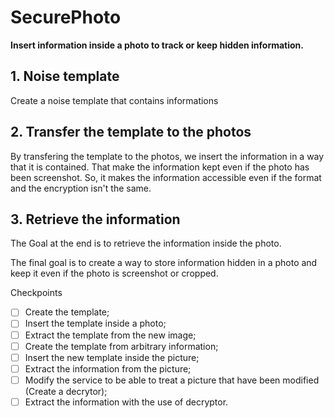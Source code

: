 # SecurePhoto
**Insert information inside a photo to track or keep hidden information.**

## 1. Noise template
Create a noise template that contains informations

## 2. Transfer the template to the photos
By transfering the template to the photos, we insert the information in a way that it is contained. That make the information kept even if the photo has been screenshot. So, it makes the information accessible even if the format and the encryption isn't the same.

## 3. Retrieve the information
The Goal at the end is to retrieve the information inside the photo.

The final goal is to create a way to store information hidden in a photo and keep it even if the photo is screenshot or cropped.

Checkpoints
- [ ] Create the template;
- [ ] Insert the template inside a photo;
- [ ] Extract the template from the new image;
- [ ] Create the template from arbitrary information;
- [ ] Insert the new template inside the picture;
- [ ] Extract the information from the picture;
- [ ] Modify the service to be able to treat a picture that have been modified (Create a decrytor);
- [ ] Extract the information with the use of decryptor.
